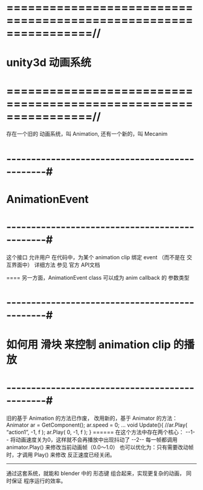 # ================================================================//
#                    unity3d  动画系统
# ================================================================//

存在一个旧的 动画系统，叫 Animation,
还有一个新的，叫 Mecanim



# ----------------------------------------------#
#            AnimationEvent
# ----------------------------------------------#
这个接口 允许用户 在代码中，为某个 animation clip 绑定 event
（而不是在 交互界面中）
详细方法 参见 官方 API文档

====
另一方面，AnimationEvent class 可以成为 anim callback 的 参数类型




# ----------------------------------------------#
#      如何用 滑块 来控制 animation clip 的播放
# ----------------------------------------------#
旧的基于 Animation 的方法已作废，
改用新的，基于 Animator 的方法：
	Animator ar = GetComponent<Animator>();
	ar.speed = 0;
	...
	void Update(){
		//ar.Play( “action1”, -1, f );
		ar.Play( 0, -1, f );
	}
	======
在这个方法中存在两个核心：
--1-- 将动画速度关为0，这样就不会再播放中出现抖动了
--2-- 每一帧都调用 animator.Play() 来修改当前动画帧（0.0～1.0）
	也可以优化为：只有需要改动帧时，才调用 Play() 来修改
	反正速度已经关闭。

-------
通过这套系统，就能和 blender 中的 形态键 组合起来，实现更复杂的动画，
同时保证 程序运行的效率。




























